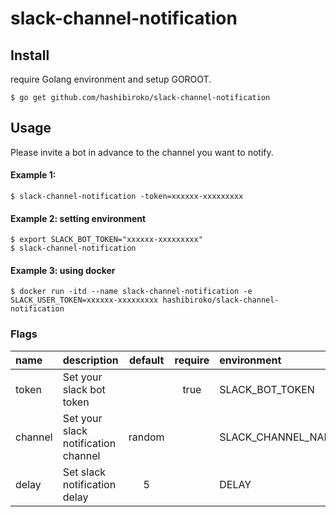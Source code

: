 # slack-channel-notification

## Install

require Golang environment and setup GOROOT.

```
$ go get github.com/hashibiroko/slack-channel-notification
```

## Usage

Please invite a bot in advance to the channel you want to notify.

#### Example 1:

```
$ slack-channel-notification -token=xxxxxx-xxxxxxxxx
```

#### Example 2: setting environment

```
$ export SLACK_BOT_TOKEN="xxxxxx-xxxxxxxxx"
$ slack-channel-notification
```

#### Example 3: using docker

```
$ docker run -itd --name slack-channel-notification -e SLACK_USER_TOKEN=xxxxxx-xxxxxxxxx hashibiroko/slack-channel-notification
```

### Flags

| name | description | default | require | environment |
| :--- | :---------- | :-----: | :-----: | :---------- |
| token | Set your slack bot token |  | true | SLACK_BOT_TOKEN |
| channel | Set your slack notification channel | random |  | SLACK_CHANNEL_NAME |
| delay | Set slack notification delay | 5 |  | DELAY |
